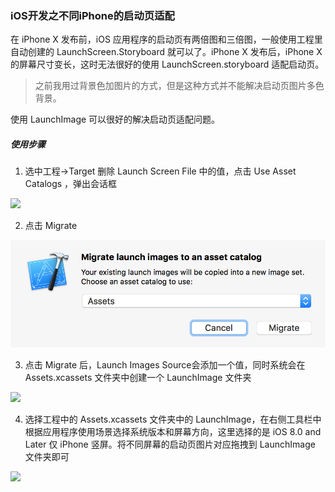 ### iOS开发之不同iPhone的启动页适配

在 iPhone X 发布前，iOS 应用程序的启动页有两倍图和三倍图，一般使用工程里自动创建的 LaunchScreen.Storyboard 就可以了。iPhone X 发布后，iPhone X 的屏幕尺寸变长，这时无法很好的使用 LaunchScreen.storyboard 适配启动页。

> 之前我用过背景色加图片的方式，但是这种方式并不能解决启动页图片多色背景。 

使用 LaunchImage 可以很好的解决启动页适配问题。

##### 使用步骤

1)  选中工程->Target 删除 Launch Screen File 中的值，点击 Use Asset Catalogs ，弹出会话框

![](http:uter.top/images/2018021200.png)

2)  点击 Migrate

![](images/2018021201.png)

3)  点击 Migrate 后，Launch Images Source会添加一个值，同时系统会在 Assets.xcassets 文件夹中创建一个 LaunchImage 文件夹

![](2018021202.png)

4)  选择工程中的 Assets.xcassets 文件夹中的 LaunchImage，在右侧工具栏中根据应用程序使用场景选择系统版本和屏幕方向，这里选择的是 iOS 8.0 and Later 仅 iPhone 竖屏。将不同屏幕的启动页图片对应拖拽到 LaunchImage 文件夹即可

![](2018021203.png)